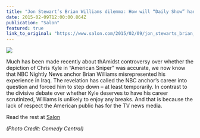 ```yaml
---
title: "Jon Stewart’s Brian Williams dilemma: How will “Daily Show” handle a friend becoming a punchline?"
date: 2015-02-09T12:00:00.864Z
publication: "Salon"
featured: true
link_to_original: "https://www.salon.com/2015/02/09/jon_stewarts_brian_williams_dilemma_how_will_daily_show_handle_a_friend_becoming_a_punchline/"
---
```

![](/uploads/stewart_williams.jpg)

Much has been made recently about thAmidst controversy over whether the depiction of Chris Kyle in “American Sniper” was accurate, we now know that NBC Nightly News anchor Brian Williams misrepresented his experience in Iraq. The revelation has called the NBC anchor’s career into question and forced him to step down – at least temporarily. In contrast to the divisive debate over whether Kyle deserves to have his career scrutinized, Williams is unlikely to enjoy any breaks. And that is because the lack of respect the American public has for the TV news media.

Read the rest at [Salon](https://www.salon.com/2015/02/09/jon_stewarts_brian_williams_dilemma_how_will_daily_show_handle_a_friend_becoming_a_punchline/)

_(Photo Credit: Comedy Central)_
